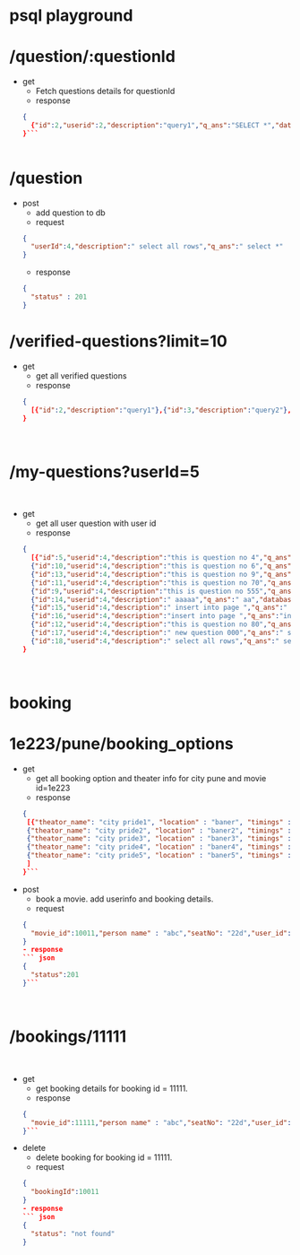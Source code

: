 # psql playground

# /question/:questionId
- get
  - Fetch questions details for questionId
  - response
  ``` json
  {
    {"id":2,"userid":2,"description":"query1","q_ans":"SELECT *","database_link":"aaa","is_verified":1,"username":"abc","firstname":"omg","lastname":"ggg"}
  }```
  ​
# /question
- post
  - add question to db
  - request
  ``` json
  {
    "userId":4,"description":" select all rows","q_ans":" select *"
  }
  ```
  - response
  ``` json
  {
    "status" : 201
  }
  ```

# /verified-questions?limit=10
- get
  - get all verified questions
  - response
  ``` json
  {
    [{"id":2,"description":"query1"},{"id":3,"description":"query2"},{"id":4,"description":"this is question no 3"},{"id":5,"description":"this is question no 4"},{"id":8,"description":"this is question no 7"},{"id":6,"description":"this is question no 5 new"}]
  }
  ```
​
# /my-questions?userId=5
​
- get
  - get all user question with user id
  - response
  ``` json
  {
    [{"id":5,"userid":4,"description":"this is question no 4","q_ans":"SELECT * from noovosoft where id=uid","database_link":"www.google.com","is_verified":1,"admin_comment":""},
    {"id":10,"userid":4,"description":"this is question no 6","q_ans":"SELECT * from all users6","database_link":"www.google.com","is_verified":0,"admin_comment":""},
    {"id":13,"userid":4,"description":"this is question no 9","q_ans":"SELECT * from all users9","database_link":"www.google.com","is_verified":0,"admin_comment":""},
    {"id":11,"userid":4,"description":"this is question no 70","q_ans":"SELECT * from all users77","database_link":"www.google.com","is_verified":0,"admin_comment":""},
    {"id":9,"userid":4,"description":"this is question no 555","q_ans":"SELECT * from table where all=id","database_link":"www.google.com","is_verified":0,"admin_comment":""},
    {"id":14,"userid":4,"description":" aaaaa","q_ans":" aa","database_link":"google","is_verified":0,"admin_comment":null},
    {"id":15,"userid":4,"description":" insert into page ","q_ans":" insert into table","database_link":"google","is_verified":0,"admin_comment":null},
    {"id":16,"userid":4,"description":"insert into page ","q_ans":"insert into table","database_link":"google","is_verified":0,"admin_comment":null},
    {"id":12,"userid":4,"description":"this is question no 80","q_ans":"SELECT * from all users888","database_link":"www.google.com","is_verified":0,"admin_comment":""},
    {"id":17,"userid":4,"description":" new question 000","q_ans":" select","database_link":"google","is_verified":0,"admin_comment":null},
    {"id":18,"userid":4,"description":" select all rows","q_ans":" select *","database_link":"google","is_verified":0,"admin_comment":null}]
  }
  ```
​
# booking
# 1e223/pune/booking_options
- get
  - get all booking option and theater info for city pune and movie id=1e223
  - response
  ``` json
  {
   [{"theator_name": "city pride1", "location" : "baner", "timings" : ["11.00am","01.00pm","05.00pm","06.00pm","08.00pm","11.00pm"]},
   {"theator_name": "city pride2", "location" : "baner2", "timings" : ["11.00am","01.00pm","05.00pm","06.00pm","08.00pm","11.00pm"]},
   {"theator_name": "city pride3", "location" : "baner3", "timings" : ["11.00am","01.00pm","05.00pm","06.00pm","08.00pm","11.00pm"]},
   {"theator_name": "city pride4", "location" : "baner4", "timings" : ["11.00am","01.00pm","05.00pm","06.00pm","08.00pm","11.00pm"]},
   {"theator_name": "city pride5", "location" : "baner5", "timings" : ["11.00am","01.00pm","05.00pm","06.00pm","08.00pm","11.00pm"]},
   ]
  }```
- post 
  - book a movie. add userinfo and booking details.  
  - request
  ``` json
  {
    "movie_id":10011,"person name" : "abc","seatNo": "22d","user_id":111,"theater_id":1131
  }
  - response
  ``` json
  {
    "status":201
  }```
​
# /bookings/11111
​
- get
  - get booking details for booking id = 11111.
  - response
  ``` json
  {
    "movie_id":11111,"person name" : "abc","seatNo": "22d","user_id":111,"theater_id":1131
  }```
- delete
  - delete booking for booking id = 11111.
  - request
  ``` json
  {
    "bookingId":10011
  }
  - response
  ``` json
  {
    "status": "not found"
  }